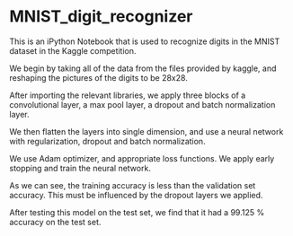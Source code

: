 # MNIST_digit_recognizer
This is an iPython Notebook that is used to recognize digits in the MNIST dataset in the Kaggle competition.

We begin by taking all of the data from the files provided by kaggle, and reshaping the pictures of the digits to be 28x28.

After importing the relevant libraries, we apply three blocks of a convolutional layer, a max pool layer, a dropout and batch normalization layer.

We then flatten the layers into single dimension, and use a neural network with regularization, dropout and batch normalization.

We use Adam optimizer, and appropriate loss functions. We apply early stopping and train the neural network.

As we can see, the training accuracy is less than the validation set accuracy. This must be influenced by the dropout layers we applied.

After testing this model on the test set, we find that it had a 99.125 % accuracy on the test set.
